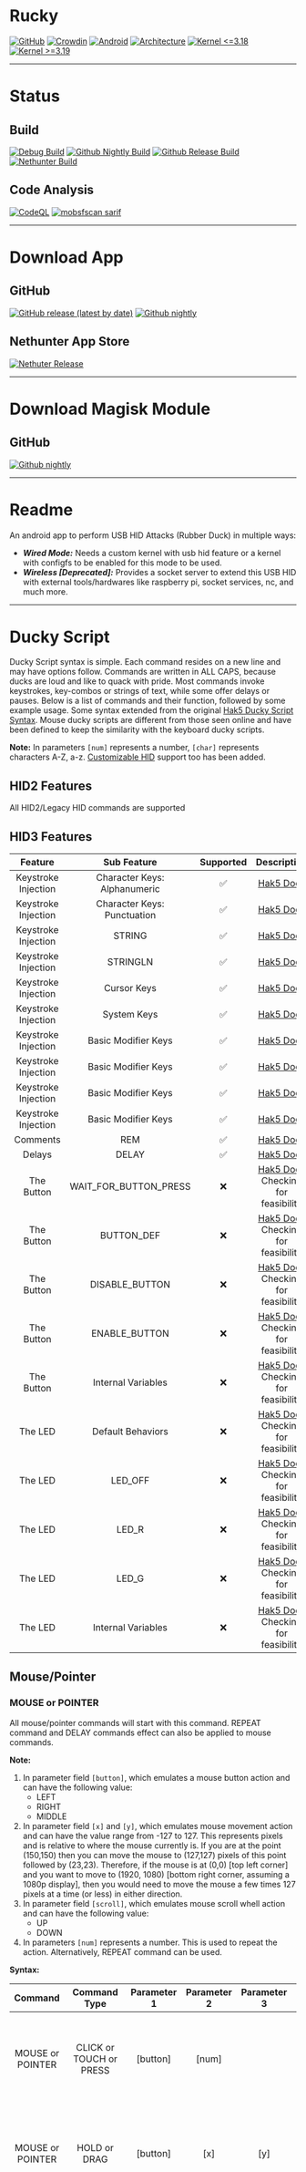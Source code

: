 # Rucky 
[![GitHub](https://img.shields.io/github/license/mayankmetha/Rucky)](https://github.com/mayankmetha/Rucky/blob/master/LICENSE)
[![Crowdin](https://badges.crowdin.net/rucky/localized.svg)](https://crwd.in/rucky)
[![Android](https://img.shields.io/badge/android-6.x%2B-lightgrey)](https://github.com/mayankmetha/Rucky)
[![Architecture](https://img.shields.io/badge/architecture-Independent-blueviolet)](https://github.com/mayankmetha/Rucky)
[![Kernel <=3.18](https://img.shields.io/badge/kernel%20%3C%3D3.18-USB%20HID%20Patch%20Required-red)](https://github.com/mayankmetha/Rucky)
[![Kernel >=3.19](https://img.shields.io/badge/kernel%20%3E%3D3.19-ConfigFS%20Composite%20Gadget%20for%20USB%20Required-red)](https://github.com/mayankmetha/Rucky)

---

# Status
## Build
[![Debug Build](https://github.com/mayankmetha/Rucky/actions/workflows/debug_build.yml/badge.svg)](https://github.com/mayankmetha/Rucky/actions/workflows/debug_build.yml)
[![Github Nightly Build](https://github.com/mayankmetha/Rucky/actions/workflows/github_nightly_build.yml/badge.svg)](https://github.com/mayankmetha/Rucky/actions/workflows/github_nightly_build.yml)
[![Github Release Build](https://github.com/mayankmetha/Rucky/actions/workflows/github_release_build.yml/badge.svg)](https://github.com/mayankmetha/Rucky/actions/workflows/github_release_build.yml)
[![Nethunter Build](https://github.com/mayankmetha/Rucky/actions/workflows/nethunter_build.yml/badge.svg)](https://github.com/mayankmetha/Rucky/actions/workflows/nethunter_build.yml)

## Code Analysis
[![CodeQL](https://github.com/mayankmetha/Rucky/actions/workflows/codeql-analysis.yml/badge.svg)](https://github.com/mayankmetha/Rucky/actions/workflows/codeql-analysis.yml)
[![mobsfscan sarif](https://github.com/mayankmetha/Rucky/actions/workflows/mobsfscan_sarif.yml/badge.svg)](https://github.com/mayankmetha/Rucky/actions/workflows/mobsfscan_sarif.yml)

---

# Download App
## GitHub
[![GitHub release (latest by date)](https://img.shields.io/github/v/release/mayankmetha/Rucky)](https://github.com/mayankmetha/Rucky/releases/latest)
[![Github nightly](https://img.shields.io/badge/nightly-v2.3%20(590)-blueviolet)](https://raw.githubusercontent.com/mayankmetha/Rucky/master/nightly/rucky-nightly.apk)

## Nethunter App Store
[![Nethuter Release](https://img.shields.io/badge/release-v2.2-blue)](https://store.nethunter.com/en/packages/com.mayank.rucky/)

---

# Download Magisk Module
## GitHub
<!-- [![GitHub release (latest by date)](https://img.shields.io/github/v/release/mayankmetha/Rucky)](https://github.com/mayankmetha/Rucky/releases/latest) -->
[![Github nightly](https://img.shields.io/badge/nightly-v2.3%20(590)-blueviolet)](https://raw.githubusercontent.com/mayankmetha/Rucky/master/nightly/rucky.zip)

---

# Readme
An android app to perform USB HID Attacks (Rubber Duck) in multiple ways:
- <b><i>Wired Mode:</i></b> Needs a custom kernel with usb hid feature or a kernel with configfs to be enabled for this mode to be used.
- <b><i>Wireless [Deprecated]:</i></b> Provides a socket server to extend this USB HID with external tools/hardwares like raspberry pi, socket services, nc, and much more.

---

# Ducky Script

Ducky Script syntax is simple. Each command resides on a new line and may have options follow. Commands are written in ALL CAPS, because ducks are loud and like to quack with pride. Most commands invoke keystrokes, key-combos or strings of text, while some offer delays or pauses. Below is a list of commands and their function, followed by some example usage. Some syntax extended from the original [Hak5 Ducky Script Syntax](https://github.com/hak5darren/USB-Rubber-Ducky/wiki/Duckyscript). Mouse ducky scripts are different from those seen online and have been defined to keep the similarity with the keyboard ducky scripts.

<b>Note:</b> In parameters `[num]` represents a number, `[char]` represents characters A-Z, a-z. [Customizable HID](https://mayankmetha.github.io/Rucky-KeyMap/) support too has been added.

## HID2 Features
All HID2/Legacy HID commands are supported

## HID3 Features
 |       Feature       |         Sub Feature          | Supported |                                                  Description                                                   |
|:-------------------:|:----------------------------:|:---------:|:--------------------------------------------------------------------------------------------------------------:|
| Keystroke Injection | Character Keys: Alphanumeric |     ✅     |        [Hak5 Docs](https://docs.hak5.org/hak5-usb-rubber-ducky/ducky-script-basics/keystroke-injection)        |
 | Keystroke Injection | Character Keys: Punctuation  |     ✅     |        [Hak5 Docs](https://docs.hak5.org/hak5-usb-rubber-ducky/ducky-script-basics/keystroke-injection)        |
 | Keystroke Injection |            STRING            |     ✅     |        [Hak5 Docs](https://docs.hak5.org/hak5-usb-rubber-ducky/ducky-script-basics/keystroke-injection)        |
 | Keystroke Injection |           STRINGLN           |     ✅     |        [Hak5 Docs](https://docs.hak5.org/hak5-usb-rubber-ducky/ducky-script-basics/keystroke-injection)        |
 | Keystroke Injection |         Cursor Keys          |     ✅     |        [Hak5 Docs](https://docs.hak5.org/hak5-usb-rubber-ducky/ducky-script-basics/keystroke-injection)        |
 | Keystroke Injection |         System Keys          |     ✅     |        [Hak5 Docs](https://docs.hak5.org/hak5-usb-rubber-ducky/ducky-script-basics/keystroke-injection)        |
 | Keystroke Injection |     Basic Modifier Keys      |     ✅     |        [Hak5 Docs](https://docs.hak5.org/hak5-usb-rubber-ducky/ducky-script-basics/keystroke-injection)        |
 | Keystroke Injection |     Basic Modifier Keys      |     ✅     |        [Hak5 Docs](https://docs.hak5.org/hak5-usb-rubber-ducky/ducky-script-basics/keystroke-injection)        |
 | Keystroke Injection |     Basic Modifier Keys      |     ✅     |        [Hak5 Docs](https://docs.hak5.org/hak5-usb-rubber-ducky/ducky-script-basics/keystroke-injection)        |
 | Keystroke Injection |     Basic Modifier Keys      |     ✅     |        [Hak5 Docs](https://docs.hak5.org/hak5-usb-rubber-ducky/ducky-script-basics/keystroke-injection)        |
 |      Comments       |             REM              |     ✅     |                [Hak5 Docs](https://docs.hak5.org/hak5-usb-rubber-ducky/ducky-script-basics/rem)                |
 |       Delays        |            DELAY             |     ✅     |               [Hak5 Docs](https://docs.hak5.org/hak5-usb-rubber-ducky/ducky-script-basics/delay)               |
|     The Button      |    WAIT_FOR_BUTTON_PRESS     |     ❌     | [Hak5 Docs](https://docs.hak5.org/hak5-usb-rubber-ducky/button/wait_for_button_press) Checking for feasibility |
|     The Button      |          BUTTON_DEF          |     ❌     | [Hak5 Docs](https://docs.hak5.org/hak5-usb-rubber-ducky/button/wait_for_button_press) Checking for feasibility |
|     The Button      |        DISABLE_BUTTON        |     ❌     | [Hak5 Docs](https://docs.hak5.org/hak5-usb-rubber-ducky/button/wait_for_button_press) Checking for feasibility |
|     The Button      |        ENABLE_BUTTON         |     ❌     | [Hak5 Docs](https://docs.hak5.org/hak5-usb-rubber-ducky/button/wait_for_button_press) Checking for feasibility |
|     The Button      |      Internal Variables      |     ❌     | [Hak5 Docs](https://docs.hak5.org/hak5-usb-rubber-ducky/button/wait_for_button_press) Checking for feasibility |
 |       The LED       |      Default Behaviors       |     ❌     |          [Hak5 Docs](https://docs.hak5.org/hak5-usb-rubber-ducky/button/LED) Checking for feasibility          |
 |       The LED       |           LED_OFF            |     ❌     |          [Hak5 Docs](https://docs.hak5.org/hak5-usb-rubber-ducky/button/LED) Checking for feasibility          |
 |       The LED       |            LED_R             |     ❌     |          [Hak5 Docs](https://docs.hak5.org/hak5-usb-rubber-ducky/button/LED) Checking for feasibility          |
 |       The LED       |            LED_G             |     ❌     |          [Hak5 Docs](https://docs.hak5.org/hak5-usb-rubber-ducky/button/LED) Checking for feasibility          |
 |       The LED       |      Internal Variables      |     ❌     |          [Hak5 Docs](https://docs.hak5.org/hak5-usb-rubber-ducky/button/LED) Checking for feasibility          |

## Mouse/Pointer

### MOUSE or POINTER
All mouse/pointer commands will start with this command. REPEAT command and DELAY commands effect can also be applied to mouse commands.

<b>Note:</b>
1. In parameter field `[button]`, which emulates a mouse button action and can have the following value:
    - LEFT
    - RIGHT
    - MIDDLE
2. In parameter field `[x]` and `[y]`, which emulates mouse movement action and can have the value range from -127 to 127. This represents pixels and is relative to where the mouse currently is. If you are at the point (150,150) then you can move the mouse to (127,127) pixels of this point followed by (23,23). Therefore, if the mouse is at (0,0) [top left corner] and you want to move to (1920, 1080) [bottom right corner, assuming a 1080p display], then you would need to move the mouse a few times 127 pixels at a time (or less) in either direction.
3. In parameter field `[scroll]`, which emulates mouse scroll whell action and can have the following value:
    - UP
    - DOWN
4. In parameters `[num]` represents a number. This is used to repeat the action. Alternatively, REPEAT command can be used.

<b>Syntax:</b>

|     Command      |      Command Type       | Parameter 1 | Parameter 2 | Parameter 3 | Parameter 4 |                                    Description                                    |
|:----------------:|:-----------------------:|:-----------:|:-----------:|:-----------:|:-----------:|:---------------------------------------------------------------------------------:|
| MOUSE or POINTER | CLICK or TOUCH or PRESS |  [button]   |    [num]    |             |             |     Mouse button click. Mouse does not move along `[x]` and `[y]` directions.     |
| MOUSE or POINTER |      HOLD or DRAG       |  [button]   |     [x]     |     [y]     |    [num]    | Mouse button click and hold. Mouse can be moved along `[x]` and `[y]` directions. |
| MOUSE or POINTER |    MOVE or TRANSLATE    |     [x]     |     [y]     |    [num]    |             | Mouse button does not click. Mouse can be moved along `[x]` and `[y]` directions. |
| MOUSE or POINTER | KNOB or WHEEL or SCROLL |  [scroll]   |    [num]    |             |             |          Mouse button does not click. Mouse can be scrolled up or down.           |

<b>Example:</b>
```
REM double left click
MOUSE CLICK LEFT 2
REM drag a folder
MOUSE HOLD LEFT 127 45
REM move pointer
MOUSE MOVE 0 0 5
REM scroll a document
MOUSE SCROLL DOWN 10
REM using repeat
MOUSE CLICK LEFT
REPEAT 1
```

---

# Localization
| Status |   Code    |        Language         | Translated |
|:------:|:---------:|:-----------------------:|:----------:|
|   ❌    |   b+ach   |         Acholi          |     0%     |
|   ❌    |    aa     |          Afar           |     0%     |
|   ✅    |    af     |        Afrikaans        |    100%    |
|   ✅    |    ak     |          Akan           |    100%    |
|   ✅    |    sq     |        Albanian         |    100%    |
|   ✅    |    am     |         Amharic         |    100%    |
|   ✅    |    ar     |         Arabic          |    100%    |
|   ❌    |    an     |        Aragonese        |     0%     |
|   ✅    |    hy     |        Armenian         |    100%    |
|   ❌    |    as     |        Assamese         |     0%     |
|   ❌    |   b+ast   |        Asturian         |     0%     |
|   ❌    |    av     |         Avaric          |     0%     |
|   ❌    |    ae     |         Avestan         |     0%     |
|   ❌    |    ay     |         Aymara          |     0%     |
|   ✅    |    az     |       Azerbaijani       |    100%    |
|   ❌    |   b+ban   |        Balinese         |     0%     |
|   ❌    |   b+bal   |         Balochi         |     0%     |
|   ❌    |    bm     |         Bambara         |     0%     |
|   ❌    |    ba     |         Bashkir         |     0%     |
|   ✅    |    eu     |         Basque          |    100%    |
|   ✅    |    be     |       Belarusian        |    100%    |
|   ✅    |    bn     |         Bengali         |    100%    |
|   🚧   |   b+ber   |         Berber          |    41%     |
|   ❌    |    bh     |         Bihari          |     0%     |
|   ❌    |    bi     |         Bislama         |     0%     |
|   ✅    |    bs     |         Bosnian         |    100%    |
|   ✅    |    br     |         Breton          |    100%    |
|   ✅    |    bg     |        Bulgarian        |    100%    |
|   ❌    |    my     |         Burmese         |     0%     |
|   ✅    |    ca     |         Catalan         |    100%    |
|   ❌    |   b+ceb   |         Cebuano         |     0%     |
|   ❌    |    ch     |        Chamorro         |     0%     |
|   ❌    |    ce     |         Chechen         |     0%     |
|   ❌    |   b+chr   |        Cherokee         |     0%     |
|   ✅    |    ny     |          Chewa          |    100%    |
|   ✅    |  zh-rCN   |   Chinese Simplified    |    100%    |
|   ✅    |  zh-rTW   |   Chinese Traditional   |    100%    |
|   ❌    |    cv     |         Chuvash         |     0%     |
|   ❌    |    kw     |         Cornish         |     0%     |
|   ✅    |    co     |        Corsican         |    100%    |
|   ❌    |    cr     |          Cree           |     0%     |
|   ✅    |    hr     |        Croatian         |    100%    |
|   ✅    |    cs     |          Czech          |    100%    |
|   ✅    |    da     |         Danish          |    100%    |
|   ❌    |    dv     |         Dhivehi         |     0%     |
|   ✅    |    nl     |          Dutch          |    100%    |
|   ❌    |    dz     |        Dzongkha         |     0%     |
|   ✅    |  en-rGB   |      English (UK)       |    100%    |
|   ✅    |  en-rUS   |      English (US)       |    100%    |
|   ✅    |    eo     |        Esperanto        |    100%    |
|   ✅    |    et     |        Estonian         |    100%    |
|   ✅    |    ee     |           Ewe           |    100%    |
|   ❌    |    fo     |         Faroese         |     0%     |
|   ❌    |    fj     |         Fijian          |     0%     |
|   ✅    |   b+fil   |        Filipino         |    100%    |
|   ✅    |    fi     |         Finnish         |    100%    |
|   ✅    |    fr     |         French          |    100%    |
|   ✅    |    fy     |         Frisian         |    100%    |
|   ❌    |   b+fur   |        Friulian         |     0%     |
|   ❌    |    ff     |          Fula           |     0%     |
|   ❌    |   b+gaa   |           Ga            |     0%     |
|   ✅    |    gl     |        Galician         |    100%    |
|   ✅    |    ka     |        Georgian         |    100%    |
|   ✅    |    de     |         German          |    100%    |
|   ❌    |   b+got   |         Gothic          |     0%     |
|   ✅    |    el     |          Greek          |    100%    |
|   ❌    |    kl     |       Greenlandic       |     0%     |
|   ✅    |    gn     |         Guarani         |    100%    |
|   ✅    |    gu     |        Gujarati         |    100%    |
|   ✅    |    ht     |     Haitian Creole      |    100%    |
|   ✅    |    ha     |          Hausa          |    100%    |
|   ✅    |   b+haw   |        Hawaiian         |    100%    |
|   ✅    |    iw     |         Hebrew          |    100%    |
|   ❌    |    hz     |         Herero          |     0%     |
|   ❌    |   b+hil   |       Hiligaynon        |     0%     |
|   ✅    |    hi     |          Hindi          |    100%    |
|   ❌    |    ho     |        Hiri Motu        |     0%     |
|   ❌    |   b+hmn   |          Hmong          |     0%     |
|   ✅    |    hu     |        Hungarian        |    100%    |
|   ✅    |    is     |        Icelandic        |    100%    |
|   ❌    |    io     |           Ido           |     0%     |
|   ✅    |    ig     |          Igbo           |    100%    |
|   ❌    |   b+ilo   |         Ilokano         |     0%     |
|   ✅    |    in     |       Indonesian        |    100%    |
|   ❌    |    iu     |        Inuktitut        |     0%     |
|   ✅    |    ga     |          Irish          |    100%    |
|   ✅    |    it     |         Italian         |    100%    |
|   ✅    |    ja     |        Japanese         |    100%    |
|   ✅    |    jv     |        Javanese         |    100%    |
|   ❌    |   b+kab   |         Kabyle          |     0%     |
|   ✅    |    kn     |         Kannada         |    100%    |
|   ✅    |   b+pam   |       Kapampangan       |    100%    |
|   ❌    |    ks     |        Kashmiri         |     0%     |
|   ❌    |   b+csb   |        Kashubian        |     0%     |
|   ✅    |    kk     |         Kazakh          |    100%    |
|   ❌    |    km     |          Khmer          |     0%     |
|   ✅    |    rw     |       Kinyarwanda       |    100%    |
|   ❌    |   b+tlh   |         Klingon         |     0%     |
|   ❌    |    kv     |          Komi           |     0%     |
|   ❌    |    kg     |          Kongo          |     0%     |
|   ❌    |   b+kok   |         Konkani         |     0%     |
|   ✅    |    ko     |         Korean          |    100%    |
|   ✅    |    ku     |         Kurdish         |    100%    |
|   ❌    |    kj     |        Kwanyama         |     0%     |
|   ✅    |    ky     |         Kyrgyz          |    100%    |
|   ✅    |    lo     |           Lao           |    100%    |
|   ✅    |    la     |          Latin          |    100%    |
|   ✅    |    lv     |         Latvian         |    100%    |
|   ❌    |    li     |       Limburgish        |     0%     |
|   ✅    |    ln     |         Lingala         |    100%    |
|   ✅    |    lt     |       Lithuanian        |    100%    |
|   ❌    |   b+jbo   |         Lojban          |     0%     |
|   ❌    |   b+nds   |       Low German        |     0%     |
|   ❌    |   b+dsb   |      Lower Sorbian      |     0%     |
|   ✅    |    lg     |         Luganda         |    100%    |
|   ❌    |   b+luy   |          Luhya          |     0%     |
|   ❌    |    lb     |      Luxembourgish      |     0%     |
|   ✅    |    mk     |       Macedonian        |    100%    |
|   ❌    |   b+mai   |        Maithili         |     0%     |
|   ✅    |    mg     |        Malagasy         |    100%    |
|   ✅    |    ms     |          Malay          |    100%    |
|   ✅    |    ml     |        Malayalam        |    100%    |
|   ✅    |    mt     |         Maltese         |    100%    |
|   ❌    |    gv     |          Manx           |     0%     |
|   ✅    |    mi     |          Maori          |    100%    |
|   ❌    |   b+arn   |       Mapudungun        |     0%     |
|   ✅    |    mr     |         Marathi         |    100%    |
|   ❌    |    mh     |       Marshallese       |     0%     |
|   ❌    |   b+moh   |         Mohawk          |     0%     |
|   ✅    |    mn     |        Mongolian        |    100%    |
|   ❌    |   b+mos   |          Mossi          |     0%     |
|   ❌    |    na     |          Nauru          |     0%     |
|   ❌    |    ng     |         Ndonga          |     0%     |
|   ✅    |    ne     |         Nepali          |    100%    |
|   ❌    |    se     |      Northern Sami      |     0%     |
|   ✅    |   b+nso   |     Northern Sotho      |    100%    |
|   ✅    |    no     |        Norwegian        |    100%    |
|   ✅    |    nb     |    Norwegian Bokmal     |    100%    |
|   ✅    |    nn     |    Norwegian Nynorsk    |    100%    |
|   ❌    |    oc     |         Occitan         |     0%     |
|   🚧   |    or     |          Odia           |    26%     |
|   ❌    |    oj     |         Ojibwe          |     0%     |
|   ✅    |    om     |          Oromo          |    100%    |
|   ❌    |    os     |        Ossetian         |     0%     |
|   ❌    |    pi     |          Pali           |     0%     |
|   ❌    |   b+pap   |       Papiamento        |     0%     |
|   ✅    |    ps     |         Pashto          |    100%    |
|   ✅    |    fa     |         Persian         |    100%    |
|   ✅    |    pl     |         Polish          |    100%    |
|   ✅    |    pt     |     Portuguese (PT)     |    100%    |
|   ✅    |  pt-rBR   |     Portuguese (BR)     |    100%    |
|   ✅    |    pa     |         Punjabi         |    100%    |
|   ✅    |    qu     |         Quechua         |    100%    |
|   ✅    |    ro     |        Romanian         |    100%    |
|   ❌    |    rm     |         Romansh         |     0%     |
|   ❌    |    rn     |          Rundi          |     0%     |
|   ✅    |    ru     |         Russian         |    100%    |
|   ❌    |    sg     |          Sango          |     0%     |
|   ❌    |    sa     |        Sanskrit         |     0%     |
|   🚧   |   b+sat   |         Santali         |    80%     |
|   ❌    |    sc     |        Sardinian        |     0%     |
|   ❌    |   b+sco   |          Scots          |     0%     |
|   ✅    |    gd     |     Scottish Gaelic     |    100%    |
|   ✅    |    sr     |   Serbian (Cyrillic)    |    100%    |
|   ❌    | b+sr+Latn |     Serbian (Latin)     |     0%     |
|   ✅    |    sn     |          Shona          |    100%    |
|   ❌    |    ii     |       Sichuan Yi        |     0%     |
|   ✅    |    sd     |         Sindhi          |    100%    |
|   ✅    |    si     |         Sinhala         |    100%    |
|   ✅    |    sk     |         Slovak          |    100%    |
|   ✅    |    sl     |        Slovenian        |    100%    |
|   ✅    |    so     |         Somali          |    100%    |
|   ❌    |   b+son   |         Songhay         |     0%     |
|   ❌    |    nr     |    Southern Ndebele     |     0%     |
|   ❌    |   b+sma   |      Southern Sami      |     0%     |
|   ❌    |    st     |     Southern Sotho      |     0%     |
|   ✅    |    es     |      Spanish (ES)       |    100%    |
|   ✅    | b+es+419  | Spanish (Latin America) |    100%    |
|   ✅    |    su     |        Sundanese        |    100%    |
|   ✅    |    sw     |         Swahili         |    100%    |
|   ❌    |    ss     |          Swati          |     0%     |
|   ✅    |    sv     |         Swedish         |    100%    |
|   ❌    |   b+syc   |         Syriac          |     0%     |
|   ❌    |    tl     |         Tagalog         |     0%     |
|   ❌    |    ty     |        Tahitian         |     0%     |
|   ✅    |    tg     |          Tajik          |    100%    |
|   ✅    |    ta     |          Tamil          |    100%    |
|   ✅    |    tt     |          Tatar          |    100%    |
|   ✅    |    te     |         Telugu          |    100%    |
|   ✅    |    th     |          Thai           |    100%    |
|   ❌    |    bo     |         Tibetan         |     0%     |
|   ✅    |    ti     |        Tigrinya         |    100%    |
|   ❌    |    ts     |         Tsonga          |     0%     |
|   ❌    |    tn     |         Tswana          |     0%     |
|   ✅    |    tr     |         Turkish         |    100%    |
|   ✅    |    tk     |         Turkmen         |    100%    |
|   ✅    |    uk     |        Ukrainian        |    100%    |
|   ❌    |   b+hsb   |      Upper Sorbian      |     0%     |# Rucky 
[![GitHub](https://img.shields.io/github/license/mayankmetha/Rucky)](https://github.com/mayankmetha/Rucky/blob/master/LICENSE)
[![Crowdin](https://badges.crowdin.net/rucky/localized.svg)](https://crwd.in/rucky)
[![Android](https://img.shields.io/badge/android-6.x%2B-lightgrey)](https://github.com/mayankmetha/Rucky)
[![Architecture](https://img.shields.io/badge/architecture-Independent-blueviolet)](https://github.com/mayankmetha/Rucky)
[![Kernel <=3.18](https://img.shields.io/badge/kernel%20%3C%3D3.18-USB%20HID%20Patch%20Required-red)](https://github.com/mayankmetha/Rucky)
[![Kernel >=3.19](https://img.shields.io/badge/kernel%20%3E%3D3.19-ConfigFS%20Composite%20Gadget%20for%20USB%20Required-red)](https://github.com/mayankmetha/Rucky)

---

# Status
## Build
[![Debug Build](https://github.com/mayankmetha/Rucky/actions/workflows/debug_build.yml/badge.svg)](https://github.com/mayankmetha/Rucky/actions/workflows/debug_build.yml)
[![Github Nightly Build](https://github.com/mayankmetha/Rucky/actions/workflows/github_nightly_build.yml/badge.svg)](https://github.com/mayankmetha/Rucky/actions/workflows/github_nightly_build.yml)
[![Github Release Build](https://github.com/mayankmetha/Rucky/actions/workflows/github_release_build.yml/badge.svg)](https://github.com/mayankmetha/Rucky/actions/workflows/github_release_build.yml)
[![Nethunter Build](https://github.com/mayankmetha/Rucky/actions/workflows/nethunter_build.yml/badge.svg)](https://github.com/mayankmetha/Rucky/actions/workflows/nethunter_build.yml)

## Code Analysis
[![CodeQL](https://github.com/mayankmetha/Rucky/actions/workflows/codeql-analysis.yml/badge.svg)](https://github.com/mayankmetha/Rucky/actions/workflows/codeql-analysis.yml)
[![mobsfscan sarif](https://github.com/mayankmetha/Rucky/actions/workflows/mobsfscan_sarif.yml/badge.svg)](https://github.com/mayankmetha/Rucky/actions/workflows/mobsfscan_sarif.yml)

---

# Download App
## GitHub
[![GitHub release (latest by date)](https://img.shields.io/github/v/release/mayankmetha/Rucky)](https://github.com/mayankmetha/Rucky/releases/latest)
[![Github nightly](https://img.shields.io/badge/nightly-v2.3%20(590)-blueviolet)](https://raw.githubusercontent.com/mayankmetha/Rucky/master/nightly/rucky-nightly.apk)

## Nethunter App Store
[![Nethuter Release](https://img.shields.io/badge/release-v2.2-blue)](https://store.nethunter.com/en/packages/com.mayank.rucky/)

---

# Download Magisk Module
## GitHub
<!-- [![GitHub release (latest by date)](https://img.shields.io/github/v/release/mayankmetha/Rucky)](https://github.com/mayankmetha/Rucky/releases/latest) -->
[![Github nightly](https://img.shields.io/badge/nightly-v2.3%20(590)-blueviolet)](https://raw.githubusercontent.com/mayankmetha/Rucky/master/nightly/rucky.zip)

---

# Readme
An android app to perform USB HID Attacks (Rubber Duck) in multiple ways:
- <b><i>Wired Mode:</i></b> Needs a custom kernel with usb hid feature or a kernel with configfs to be enabled for this mode to be used.
- <b><i>Wireless:</i></b> Provides a socket server to extend this USB HID with external tools/hardwares like raspberry pi, socket services, nc, and much more.

---

# Ducky Script

Ducky Script syntax is simple. Each command resides on a new line and may have options follow. Commands are written in ALL CAPS, because ducks are loud and like to quack with pride. Most commands invoke keystrokes, key-combos or strings of text, while some offer delays or pauses. Below is a list of commands and their function, followed by some example usage. Some syntax extended from the original [Hak5 Ducky Script Syntax](https://github.com/hak5darren/USB-Rubber-Ducky/wiki/Duckyscript). Mouse ducky scripts are different from those seen online and have been defined to keep the similarity with the keyboard ducky scripts.

<b>Note:</b> In parameters `[num]` represents a number, `[char]` represents characters A-Z, a-z. [Customizable HID](https://mayankmetha.github.io/Rucky-KeyMap/) support too has been added.

## Keyboard

### DEFAULTDELAY or DEFAULT_DELAY

DEFAULT_DELAY or DEFAULTDELAY is used to define how long (milliseconds) to wait between each subsequent command. DEFAULT_DELAY must be issued at the beginning of the ducky script and is optional. Not specifying the DEFAULT_DELAY will result in faster execution of ducky scripts. This command is mostly useful when debugging.

<b>Syntax:</b>

|            Command            | Parameter |
|:-----------------------------:|:---------:|
| DEFAULTDELAY or DEFAULT_DELAY |   [num]   |

<b>Example:</b>
```
DEFAULTDELAY 100
DEFAULT_DELAY 100
```

### DELAY

DELAY creates a momentary pause in the ducky script. It is quite handy for creating a moment of pause between sequential commands that may take the target computer some time to process. DELAY time is specified in milliseconds. Multiple DELAY commands can be used to create longer delays.

<b>Syntax:</b>

| Command | Parameter |
|:-------:|:---------:|
|  DELAY  |   [num]   |

<b>Example:</b>
```
DELAY 500
```

### REM

Similar to the REM command in Basic and other languages, lines beginning with REM will not be processed. REM is a comment.

<b>Syntax:</b>

| Command |   Parameter    |
|:-------:|:--------------:|
|   REM   | comment string |

<b>Example:</b>
```
REM This is a comment
```

### REPEAT

Repeats the last command `[num]` times

<b>Syntax:</b>

| Command | Parameter |
|:-------:|:---------:|
| REPEAT  |   [num]   |

<b>Example:</b>
```
DELAY 1
REPEAT 5
```
### STRING_DELAY or STRINGDELAY

STRING processes the text following taking special care to auto-shift with additional delay between each character. STRING can accept a single or multiple characters.

<b>Syntax:</b>

|   Command    | Delay Parameter |                                 Parameter                                 |
|:------------:|:---------------:|:-------------------------------------------------------------------------:|
| STRING_DELAY |      [num]      | all possible printable characters supported on a specific keyboard layout |
| STRINGDELAY  |      [num]      | all possible printable characters supported on a specific keyboard layout |

<b>Example:</b>
```
STRING_DELAY 1000 hello world
STRINGDELAY 1000 hello world
```

### STRING

STRING processes the text following taking special care to auto-shift. STRING can accept a single or multiple characters.

<b>Syntax:</b>

| Command |                                 Parameter                                 |
|:-------:|:-------------------------------------------------------------------------:|
| STRING  | all possible printable characters supported on a specific keyboard layout |

<b>Example:</b>
```
STRING hello world
```

### GUI or WINDOWS or COMMAND or META

Emulates the Windows-Key, sometimes referred to as the Super-key.

<b>Syntax:</b>

|              Command              | Parameter |
|:---------------------------------:|:---------:|
| GUI or WINDOWS or COMMAND or META | Combo Key |

<b>Example:</b>
```
GUI r
```

### SHIFT

Unlike CAPSLOCK, cruise control for cool, the SHIFT command can be used when navigating fields to select text, among other functions.

<b>Syntax:</b>

| Command |                     Optional Parameter                      | Parameter |
|:-------:|:-----------------------------------------------------------:|:---------:|
|  SHIFT  | ALT or GUI or WINDOWS or COMMAND or META or CTRL or CONTROL | Combo Key |

<b>Example:</b>
```
SHIFT a
SHIFT ALT 4
```

### ALT

Found to the left of the space key on most keyboards, the ALT key is instrumental in many automation operations.

<b>Syntax:</b>

| Command |    Optional Parameter    | Parameter |
|:-------:|:------------------------:|:---------:|
|   ALT   | SHIFT or CTRL or CONTROL | Combo Key |

<b>Example:</b>
```
ALT a
ALT SHIFT e
```

### CONTROL or CTRL

The king of key-combos, CONTROL is all mighty.

<b>Syntax:</b>

|     Command     | Optional Parameter | Parameter |
|:---------------:|:------------------:|:---------:|
| CTRL or CONTROL |    SHIFT or ALT    | Combo Key |

<b>Example:</b>
```
CTRL s
CTRL ALT DELETE
```

### Extended Keys

These keys have no parameters.

<b>Syntax:</b>

|                             Command                              | Description                                                                                                                                                                                                    |
|:----------------------------------------------------------------:|:---------------------------------------------------------------------------------------------------------------------------------------------------------------------------------------------------------------|
|                           MENU or APP                            | Emulates the App key, sometimes referred to as the menu key or context menu key. On Windows systems this is similar to the SHIFT F10 key combo, producing the menu similar to a right-click. Has no parameters |
|                        DOWNARROW or DOWN                         | Emulates down arrow key                                                                                                                                                                                        |
|                          UPARROW or UP                           | Emulates down arrow key                                                                                                                                                                                        |
|                        LEFTARROW or LEFT                         | Emulates left arrow key                                                                                                                                                                                        |
|                       RIGHTARROW or RIGHT                        | Emulates right arrow key                                                                                                                                                                                       |
|                              DELETE                              | Emulates delete key                                                                                                                                                                                            |
|                               END                                | Emulates end key                                                                                                                                                                                               |
|                               HOME                               | Emulates home key                                                                                                                                                                                              |
|                              INSERT                              | Emulates insert key                                                                                                                                                                                            |
|                              PAGEUP                              | Emulates page up key                                                                                                                                                                                           |
|                             PAGEDOWN                             | Emulated page down key                                                                                                                                                                                         |
| PRINTSCREEN or PRINTSCRN or PRNTSCRN or PRTSCN or PRSC or PRTSCR | Typically takes screenshots                                                                                                                                                                                    |
|                          BREAK or PAUSE                          | For the infamous combo CTRL BREAK                                                                                                                                                                              |
|                             NUMLOCK                              | Toggle numlock                                                                                                                                                                                                 |
|                             CAPSLOCK                             | Toggle capslock                                                                                                                                                                                                |
|                            SCROLLLOCK                            | Toggle scroll lock                                                                                                                                                                                             |
|                          ESC or ESCAPE                           | Emulates esc key                                                                                                                                                                                               |
|                              SPACE                               | Emulates spacebar                                                                                                                                                                                              |
|                               TAB                                | Emulates tab key                                                                                                                                                                                               |
|                        BACKSPACE or BKSP                         | Emulates backspace key. On MacOS this is the delete key.                                                                                                                                                       |
|                              ENTER                               | Emulates enter key                                                                                                                                                                                             |
|                                F1                                | Emulates F1 key                                                                                                                                                                                                |
|                                F2                                | Emulates F2 key                                                                                                                                                                                                |
|                                F3                                | Emulates F3 key                                                                                                                                                                                                |
|                                F4                                | Emulates F4 key                                                                                                                                                                                                |
|                                F5                                | Emulates F5 key                                                                                                                                                                                                |
|                                F6                                | Emulates F6 key                                                                                                                                                                                                |
|                                F7                                | Emulates F7 key                                                                                                                                                                                                |
|                                F8                                | Emulates F8 key                                                                                                                                                                                                |
|                                F9                                | Emulates F9 key                                                                                                                                                                                                |
|                               F10                                | Emulates F10 key                                                                                                                                                                                               |
|                               F11                                | Emulates F11 key                                                                                                                                                                                               |
|                               F12                                | Emulates F12 key                                                                                                                                                                                               |
|                               F13                                | Emulates F13 key                                                                                                                                                                                               |
|                               F14                                | Emulates F14 key                                                                                                                                                                                               |
|                               F15                                | Emulates F15 key                                                                                                                                                                                               |
|                               F16                                | Emulates F16 key                                                                                                                                                                                               |
|                               F17                                | Emulates F17 key                                                                                                                                                                                               |
|                               F18                                | Emulates F18 key                                                                                                                                                                                               |
|                               F19                                | Emulates F19 key                                                                                                                                                                                               |
|                               F20                                | Emulates F20 key                                                                                                                                                                                               |
|                               F21                                | Emulates F21 key                                                                                                                                                                                               |
|                               F22                                | Emulates F22 key                                                                                                                                                                                               |
|                               F23                                | Emulates F23 key                                                                                                                                                                                               |
|                               F24                                | Emulates F24 key                                                                                                                                                                                               |

### Combo Key

Some commands has a parameter which is a combo key. These keys belong to US English keyboard. List of supported combo key are:

- ESCAPE or ESC
- ENTER
- SPACE
- BACKSPACE or BKSP
- TAB
- INSERT
- DELETE
- PAGEUP
- PAGEDOWN
- HOME
- END
- DOWNARROW or DOWN
- UPARROW or UP
- LEFTARROW or LEFT
- RIGHTARROW or RIGHT
- BREAK or PAUSE
- F1 to F24
- single number `[num]`
- Single character `[char]`
- ` or ~
- [ or {
- ] or }
- \ or |
- ; or :
- , or <
- . or >
- / or ?
- \- or _
- = or +

## Mouse/Pointer

### MOUSE or POINTER
All mouse/pointer commands will start with this command. REPEAT command and DELAY commands effect can also be applied to mouse commands.

<b>Note:</b>
1. In parameter field `[button]`, which emulates a mouse button action and can have the following value:
   - LEFT
   - RIGHT
   - MIDDLE
2. In parameter field `[x]` and `[y]`, which emulates mouse movement action and can have the value range from -127 to 127. This represents pixels and is relative to where the mouse currently is. If you are at the point (150,150) then you can move the mouse to (127,127) pixels of this point followed by (23,23). Therefore, if the mouse is at (0,0) [top left corner] and you want to move to (1920, 1080) [bottom right corner, assuming a 1080p display], then you would need to move the mouse a few times 127 pixels at a time (or less) in either direction.
3. In parameter field `[scroll]`, which emulates mouse scroll whell action and can have the following value:
   - UP
   - DOWN
4. In parameters `[num]` represents a number. This is used to repeat the action. Alternatively, REPEAT command can be used.

<b>Syntax:</b>

|     Command      |      Command Type       | Parameter 1 | Parameter 2 | Parameter 3 | Parameter 4 |                                    Description                                    |
|:----------------:|:-----------------------:|:-----------:|:-----------:|:-----------:|:-----------:|:---------------------------------------------------------------------------------:|
| MOUSE or POINTER | CLICK or TOUCH or PRESS |  [button]   |    [num]    |             |             |     Mouse button click. Mouse does not move along `[x]` and `[y]` directions.     |
| MOUSE or POINTER |      HOLD or DRAG       |  [button]   |     [x]     |     [y]     |    [num]    | Mouse button click and hold. Mouse can be moved along `[x]` and `[y]` directions. |
| MOUSE or POINTER |    MOVE or TRANSLATE    |     [x]     |     [y]     |    [num]    |             | Mouse button does not click. Mouse can be moved along `[x]` and `[y]` directions. |
| MOUSE or POINTER | KNOB or WHEEL or SCROLL |  [scroll]   |    [num]    |             |             |          Mouse button does not click. Mouse can be scrolled up or down.           |

<b>Example:</b>
```
REM double left click
MOUSE CLICK LEFT 2
REM drag a folder
MOUSE HOLD LEFT 127 45
REM move pointer
MOUSE MOVE 0 0 5
REM scroll a document
MOUSE SCROLL DOWN 10
REM using repeat
MOUSE CLICK LEFT
REPEAT 1
```

---

# Localization
| Status |   Code    |        Language         | Translated |
|:------:|:---------:|:-----------------------:|:----------:|
|   ❌    |   b+ach   |         Acholi          |     0%     |
|   ❌    |    aa     |          Afar           |     0%     |
|   ✅    |    af     |        Afrikaans        |    100%    |
|   ✅    |    ak     |          Akan           |    100%    |
|   ✅    |    sq     |        Albanian         |    100%    |
|   ✅    |    am     |         Amharic         |    100%    |
|   ✅    |    ar     |         Arabic          |    100%    |
|   ❌    |    an     |        Aragonese        |     0%     |
|   ✅    |    hy     |        Armenian         |    100%    |
|   ❌    |    as     |        Assamese         |     0%     |
|   ❌    |   b+ast   |        Asturian         |     0%     |
|   ❌    |    av     |         Avaric          |     0%     |
|   ❌    |    ae     |         Avestan         |     0%     |
|   ❌    |    ay     |         Aymara          |     0%     |
|   ✅    |    az     |       Azerbaijani       |    100%    |
|   ❌    |   b+ban   |        Balinese         |     0%     |
|   ❌    |   b+bal   |         Balochi         |     0%     |
|   ❌    |    bm     |         Bambara         |     0%     |
|   ❌    |    ba     |         Bashkir         |     0%     |
|   ✅    |    eu     |         Basque          |    100%    |
|   ✅    |    be     |       Belarusian        |    100%    |
|   ✅    |    bn     |         Bengali         |    100%    |
|   🚧   |   b+ber   |         Berber          |    41%     |
|   ❌    |    bh     |         Bihari          |     0%     |
|   ❌    |    bi     |         Bislama         |     0%     |
|   ✅    |    bs     |         Bosnian         |    100%    |
|   ✅    |    br     |         Breton          |    100%    |
|   ✅    |    bg     |        Bulgarian        |    100%    |
|   ❌    |    my     |         Burmese         |     0%     |
|   ✅    |    ca     |         Catalan         |    100%    |
|   ❌    |   b+ceb   |         Cebuano         |     0%     |
|   ❌    |    ch     |        Chamorro         |     0%     |
|   ❌    |    ce     |         Chechen         |     0%     |
|   ❌    |   b+chr   |        Cherokee         |     0%     |
|   ✅    |    ny     |          Chewa          |    100%    |
|   ✅    |  zh-rCN   |   Chinese Simplified    |    100%    |
|   ✅    |  zh-rTW   |   Chinese Traditional   |    100%    |
|   ❌    |    cv     |         Chuvash         |     0%     |
|   ❌    |    kw     |         Cornish         |     0%     |
|   ✅    |    co     |        Corsican         |    100%    |
|   ❌    |    cr     |          Cree           |     0%     |
|   ✅    |    hr     |        Croatian         |    100%    |
|   ✅    |    cs     |          Czech          |    100%    |
|   ✅    |    da     |         Danish          |    100%    |
|   ❌    |    dv     |         Dhivehi         |     0%     |
|   ✅    |    nl     |          Dutch          |    100%    |
|   ❌    |    dz     |        Dzongkha         |     0%     |
|   ✅    |  en-rGB   |      English (UK)       |    100%    |
|   ✅    |  en-rUS   |      English (US)       |    100%    |
|   ✅    |    eo     |        Esperanto        |    100%    |
|   ✅    |    et     |        Estonian         |    100%    |
|   ✅    |    ee     |           Ewe           |    100%    |
|   ❌    |    fo     |         Faroese         |     0%     |
|   ❌    |    fj     |         Fijian          |     0%     |
|   ✅    |   b+fil   |        Filipino         |    100%    |
|   ✅    |    fi     |         Finnish         |    100%    |
|   ✅    |    fr     |         French          |    100%    |
|   ✅    |    fy     |         Frisian         |    100%    |
|   ❌    |   b+fur   |        Friulian         |     0%     |
|   ❌    |    ff     |          Fula           |     0%     |
|   ❌    |   b+gaa   |           Ga            |     0%     |
|   ✅    |    gl     |        Galician         |    100%    |
|   ✅    |    ka     |        Georgian         |    100%    |
|   ✅    |    de     |         German          |    100%    |
|   ❌    |   b+got   |         Gothic          |     0%     |
|   ✅    |    el     |          Greek          |    100%    |
|   ❌    |    kl     |       Greenlandic       |     0%     |
|   ✅    |    gn     |         Guarani         |    100%    |
|   ✅    |    gu     |        Gujarati         |    100%    |
|   ✅    |    ht     |     Haitian Creole      |    100%    |
|   ✅    |    ha     |          Hausa          |    100%    |
|   ✅    |   b+haw   |        Hawaiian         |    100%    |
|   ✅    |    iw     |         Hebrew          |    100%    |
|   ❌    |    hz     |         Herero          |     0%     |
|   ❌    |   b+hil   |       Hiligaynon        |     0%     |
|   ✅    |    hi     |          Hindi          |    100%    |
|   ❌    |    ho     |        Hiri Motu        |     0%     |
|   ❌    |   b+hmn   |          Hmong          |     0%     |
|   ✅    |    hu     |        Hungarian        |    100%    |
|   ✅    |    is     |        Icelandic        |    100%    |
|   ❌    |    io     |           Ido           |     0%     |
|   ✅    |    ig     |          Igbo           |    100%    |
|   ❌    |   b+ilo   |         Ilokano         |     0%     |
|   ✅    |    in     |       Indonesian        |    100%    |
|   ❌    |    iu     |        Inuktitut        |     0%     |
|   ✅    |    ga     |          Irish          |    100%    |
|   ✅    |    it     |         Italian         |    100%    |
|   ✅    |    ja     |        Japanese         |    100%    |
|   ✅    |    jv     |        Javanese         |    100%    |
|   ❌    |   b+kab   |         Kabyle          |     0%     |
|   ✅    |    kn     |         Kannada         |    100%    |
|   ✅    |   b+pam   |       Kapampangan       |    100%    |
|   ❌    |    ks     |        Kashmiri         |     0%     |
|   ❌    |   b+csb   |        Kashubian        |     0%     |
|   ✅    |    kk     |         Kazakh          |    100%    |
|   ❌    |    km     |          Khmer          |     0%     |
|   ✅    |    rw     |       Kinyarwanda       |    100%    |
|   ❌    |   b+tlh   |         Klingon         |     0%     |
|   ❌    |    kv     |          Komi           |     0%     |
|   ❌    |    kg     |          Kongo          |     0%     |
|   ❌    |   b+kok   |         Konkani         |     0%     |
|   ✅    |    ko     |         Korean          |    100%    |
|   ✅    |    ku     |         Kurdish         |    100%    |
|   ❌    |    kj     |        Kwanyama         |     0%     |
|   ✅    |    ky     |         Kyrgyz          |    100%    |
|   ✅    |    lo     |           Lao           |    100%    |
|   ✅    |    la     |          Latin          |    100%    |
|   ✅    |    lv     |         Latvian         |    100%    |
|   ❌    |    li     |       Limburgish        |     0%     |
|   ✅    |    ln     |         Lingala         |    100%    |
|   ✅    |    lt     |       Lithuanian        |    100%    |
|   ❌    |   b+jbo   |         Lojban          |     0%     |
|   ❌    |   b+nds   |       Low German        |     0%     |
|   ❌    |   b+dsb   |      Lower Sorbian      |     0%     |
|   ✅    |    lg     |         Luganda         |    100%    |
|   ❌    |   b+luy   |          Luhya          |     0%     |
|   ❌    |    lb     |      Luxembourgish      |     0%     |
|   ✅    |    mk     |       Macedonian        |    100%    |
|   ❌    |   b+mai   |        Maithili         |     0%     |
|   ✅    |    mg     |        Malagasy         |    100%    |
|   ✅    |    ms     |          Malay          |    100%    |
|   ✅    |    ml     |        Malayalam        |    100%    |
|   ✅    |    mt     |         Maltese         |    100%    |
|   ❌    |    gv     |          Manx           |     0%     |
|   ✅    |    mi     |          Maori          |    100%    |
|   ❌    |   b+arn   |       Mapudungun        |     0%     |
|   ✅    |    mr     |         Marathi         |    100%    |
|   ❌    |    mh     |       Marshallese       |     0%     |
|   ❌    |   b+moh   |         Mohawk          |     0%     |
|   ✅    |    mn     |        Mongolian        |    100%    |
|   ❌    |   b+mos   |          Mossi          |     0%     |
|   ❌    |    na     |          Nauru          |     0%     |
|   ❌    |    ng     |         Ndonga          |     0%     |
|   ✅    |    ne     |         Nepali          |    100%    |
|   ❌    |    se     |      Northern Sami      |     0%     |
|   ✅    |   b+nso   |     Northern Sotho      |    100%    |
|   ✅    |    no     |        Norwegian        |    100%    |
|   ✅    |    nb     |    Norwegian Bokmal     |    100%    |
|   ✅    |    nn     |    Norwegian Nynorsk    |    100%    |
|   ❌    |    oc     |         Occitan         |     0%     |
|   🚧   |    or     |          Odia           |    26%     |
|   ❌    |    oj     |         Ojibwe          |     0%     |
|   ✅    |    om     |          Oromo          |    100%    |
|   ❌    |    os     |        Ossetian         |     0%     |
|   ❌    |    pi     |          Pali           |     0%     |
|   ❌    |   b+pap   |       Papiamento        |     0%     |
|   ✅    |    ps     |         Pashto          |    100%    |
|   ✅    |    fa     |         Persian         |    100%    |
|   ✅    |    pl     |         Polish          |    100%    |
|   ✅    |    pt     |     Portuguese (PT)     |    100%    |
|   ✅    |  pt-rBR   |     Portuguese (BR)     |    100%    |
|   ✅    |    pa     |         Punjabi         |    100%    |
|   ✅    |    qu     |         Quechua         |    100%    |
|   ✅    |    ro     |        Romanian         |    100%    |
|   ❌    |    rm     |         Romansh         |     0%     |
|   ❌    |    rn     |          Rundi          |     0%     |
|   ✅    |    ru     |         Russian         |    100%    |
|   ❌    |    sg     |          Sango          |     0%     |
|   ❌    |    sa     |        Sanskrit         |     0%     |
|   🚧   |   b+sat   |         Santali         |    80%     |
|   ❌    |    sc     |        Sardinian        |     0%     |
|   ❌    |   b+sco   |          Scots          |     0%     |
|   ✅    |    gd     |     Scottish Gaelic     |    100%    |
|   ✅    |    sr     |   Serbian (Cyrillic)    |    100%    |
|   ❌    | b+sr+Latn |     Serbian (Latin)     |     0%     |
|   ✅    |    sn     |          Shona          |    100%    |
|   ❌    |    ii     |       Sichuan Yi        |     0%     |
|   ✅    |    sd     |         Sindhi          |    100%    |
|   ✅    |    si     |         Sinhala         |    100%    |
|   ✅    |    sk     |         Slovak          |    100%    |
|   ✅    |    sl     |        Slovenian        |    100%    |
|   ✅    |    so     |         Somali          |    100%    |
|   ❌    |   b+son   |         Songhay         |     0%     |
|   ❌    |    nr     |    Southern Ndebele     |     0%     |
|   ❌    |   b+sma   |      Southern Sami      |     0%     |
|   ❌    |    st     |     Southern Sotho      |     0%     |
|   ✅    |    es     |      Spanish (ES)       |    100%    |
|   ✅    | b+es+419  | Spanish (Latin America) |    100%    |
|   ✅    |    su     |        Sundanese        |    100%    |
|   ✅    |    sw     |         Swahili         |    100%    |
|   ❌    |    ss     |          Swati          |     0%     |
|   ✅    |    sv     |         Swedish         |    100%    |
|   ❌    |   b+syc   |         Syriac          |     0%     |
|   ❌    |    tl     |         Tagalog         |     0%     |
|   ❌    |    ty     |        Tahitian         |     0%     |
|   ✅    |    tg     |          Tajik          |    100%    |
|   ✅    |    ta     |          Tamil          |    100%    |
|   ✅    |    tt     |          Tatar          |    100%    |
|   ✅    |    te     |         Telugu          |    100%    |
|   ✅    |    th     |          Thai           |    100%    |
|   ❌    |    bo     |         Tibetan         |     0%     |
|   ✅    |    ti     |        Tigrinya         |    100%    |
|   ❌    |    ts     |         Tsonga          |     0%     |
|   ❌    |    tn     |         Tswana          |     0%     |
|   ✅    |    tr     |         Turkish         |    100%    |
|   ✅    |    tk     |         Turkmen         |    100%    |
|   ✅    |    uk     |        Ukrainian        |    100%    |
|   ❌    |   b+hsb   |      Upper Sorbian      |     0%     |
|   ✅    |  ur-rIN   |        Urdu (IN)        |    100%    |
|   ✅    |  ur-rPK   |        Urdu (PK)        |    100%    |
|   ❌    |    ug     |         Uyghur          |     0%     |
|   ✅    |    uz     |          Uzbek          |    100%    |
|   ❌    |    ve     |          Venda          |     0%     |
|   ✅    |    vi     |       Vietnamese        |    100%    |
|   ❌    |    wa     |         Walloon         |     0%     |
|   ✅    |    cy     |          Welsh          |    100%    |
|   ❌    |    wo     |          Wolof          |     0%     |
|   ✅    |    xh     |          Xhosa          |    100%    |
|   ❌    |   b+sah   |       Yakut/Sakha       |     0%     |
|   ✅    |    ji     |         Yiddish         |    100%    |
|   ✅    |    yo     |         Yoruba          |    100%    |
|   ✅    |    zu     |          Zulu           |    100%    |

---

# Features
| Status | Feature                                              |
|:------:|:-----------------------------------------------------|
|   ✅    | USB HID (Root & custom kernel required)              |
|   ✅    | USB HID over network socket                          |
|   ✅    | USB connection detection                             |
|   ✅    | Run attack UI button                                 |
|   ✅    | Auto launch attack on USB connect                    |
|   ✅    | Auto launch attack on network socket connect         |
|   ✅    | Save scripts                                         |
|   ✅    | Load scripts                                         |
|   ✅    | Delete scripts                                       |
|   ✅    | Day/Night theme                                      |
|   ✅    | Launch app via dialer app                            |
|   ✅    | Hide launcher app (till Android 10)                  |
|   ✅    | Disable app launch via launcher (Android 11 onwards) |
|   ✅    | Biometric support                                    |
|   ✅    | App lock support                                     |
|   ✅    | Encrypt scripts on save                              |
|   ✅    | Decrypt scripts on load                              |
|   ✅    | Customize network socket address                     |
|   ✅    | In-app update service (GitHub release only)          |
|   ✅    | Kali Linux NetHunter Support                         |
|   ✅    | Nightly Builds                                       |
|   ✅    | ConfigFS auto configuration                          |
|   ✅    | Multiple HID languages support                       |
|   ✅    | Customizable HID for additional language support     |
|   ✅    | Platform independent HID support                     |
|   ✅    | Can attack virtually any system with USB HID support |
|   ✅    | USB HID mouse support                                |
|   ✅    | Root detection                                       |
|   ✅    | Magisk Module                                        |
|   ✅    | Runtime process name masking                         |
|   ✅    | Emulator detection                                   |
|   ✅    | Monet Theme                                          |
|   🚧   | Bluetooth HID                                        |
|   💡   | More feature addition on request                     |

---

# Featuring Rucky
- [Kali Linux 2019.3 Release](https://www.kali.org/blog/kali-linux-2019-3-release/)
- [Kali Linux 2021.1 Release](https://www.kali.org/blog/kali-linux-2021-1-release/)
- [Prog.World](https://prog.world/kali-linux-nethunter-on-android-part-3-breaking-the-distance/)
- [ProgrammerSought](https://www.programmersought.com/article/30497171179/)
- [Dark_Mechanic YouTube Channel](https://youtu.be/ic-X-FCLNk8)
- [AV SHIVA NORO YouTube Channel](https://youtu.be/4clbu41cEQ0)
- [Android Infosec YouTube Channel](https://www.youtube.com/watch?v=_NDXzGPh_BQ)
- [Android Infosec Facebook Post](https://www.facebook.com/AndroidInfoSec/posts/4101537619869708)


|   ✅    |  ur-rIN   |        Urdu (IN)        |    100%    |
|   ✅    |  ur-rPK   |        Urdu (PK)        |    100%    |
|   ❌    |    ug     |         Uyghur          |     0%     |
|   ✅    |    uz     |          Uzbek          |    100%    |
|   ❌    |    ve     |          Venda          |     0%     |
|   ✅    |    vi     |       Vietnamese        |    100%    |
|   ❌    |    wa     |         Walloon         |     0%     |
|   ✅    |    cy     |          Welsh          |    100%    |
|   ❌    |    wo     |          Wolof          |     0%     |
|   ✅    |    xh     |          Xhosa          |    100%    |
|   ❌    |   b+sah   |       Yakut/Sakha       |     0%     |
|   ✅    |    ji     |         Yiddish         |    100%    |
|   ✅    |    yo     |         Yoruba          |    100%    |
|   ✅    |    zu     |          Zulu           |    100%    |

---

# Features
| Status | Feature                                              |
|:------:|:-----------------------------------------------------|
|   ✅    | USB HID (Root & custom kernel required)              |
|   ✅    | USB HID over network socket                          |
|   ✅    | USB connection detection                             |
|   ✅    | Run attack UI button                                 |
|   ✅    | Auto launch attack on USB connect                    |
|   ✅    | Auto launch attack on network socket connect         |
|   ✅    | Save scripts                                         |
|   ✅    | Load scripts                                         |
|   ✅    | Delete scripts                                       |
|   ✅    | Day/Night theme                                      |
|   ✅    | Launch app via dialer app                            |
|   ✅    | Hide launcher app (till Android 10)                  |
|   ✅    | Disable app launch via launcher (Android 11 onwards) |
|   ✅    | Biometric support                                    |
|   ✅    | App lock support                                     |
|   ✅    | Encrypt scripts on save                              |
|   ✅    | Decrypt scripts on load                              |
|   ✅    | Customize network socket address                     |
|   ✅    | In-app update service (GitHub release only)          |
|   ✅    | Kali Linux NetHunter Support                         |
|   ✅    | Nightly Builds                                       |
|   ✅    | ConfigFS auto configuration                          |
|   ✅    | Multiple HID languages support                       |
|   ✅    | Customizable HID for additional language support     |
|   ✅    | Platform independent HID support                     |
|   ✅    | Can attack virtually any system with USB HID support |
|   ✅    | USB HID mouse support                                |
|   ✅    | Root detection                                       |
|   ✅    | Magisk Module                                        |
|   ✅    | Runtime process name masking                         |
|   ✅    | Emulator detection                                   |
|   ✅    | Monet Theme                                          |
|   🚧   | Bluetooth HID                                        |
|   💡   | More feature addition on request                     |

---

# Featuring Rucky
- [Kali Linux 2019.3 Release](https://www.kali.org/blog/kali-linux-2019-3-release/)
- [Kali Linux 2021.1 Release](https://www.kali.org/blog/kali-linux-2021-1-release/)
- [Prog.World](https://prog.world/kali-linux-nethunter-on-android-part-3-breaking-the-distance/)
- [ProgrammerSought](https://www.programmersought.com/article/30497171179/)
- [Dark_Mechanic YouTube Channel](https://youtu.be/ic-X-FCLNk8)
- [AV SHIVA NORO YouTube Channel](https://youtu.be/4clbu41cEQ0)
- [Android Infosec YouTube Channel](https://www.youtube.com/watch?v=_NDXzGPh_BQ)
- [Android Infosec Facebook Post](https://www.facebook.com/AndroidInfoSec/posts/4101537619869708)

---

# Legacy Work
[![RPi](https://img.shields.io/badge/Raspberry%20Pi-0%20W-maroon)](https://github.com/mayankmetha/Rucky-Ext-RPi)
[![HID](https://img.shields.io/badge/Project-Legacy%20HID-lightgreen)](https://github.com/mayankmetha/Rucky-Legacy-HID)
[![Android](https://img.shields.io/badge/android-4.4.x-green)](https://github.com/mayankmetha/Rucky/releases/tag/1.9)
[![Android](https://img.shields.io/badge/android-5.x-green)](https://github.com/mayankmetha/Rucky/releases/tag/1.9)
